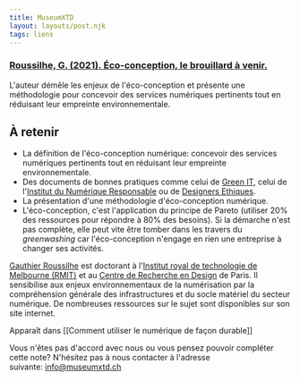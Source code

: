 ```yaml
---
title: MuseumXTD
layout: layouts/post.njk
tags: liens
---
```

### [Roussilhe, G. (2021). Éco-conception, le brouillard à venir.](https://gauthierroussilhe.com/articles/eco-conception-le-brouillard-a-venir)
L'auteur démêle les enjeux de l'éco-conception et présente une méthodologie pour concevoir des services numériques pertinents tout en réduisant leur empreinte environnementale. 

## À retenir
- La définition de l'éco-conception numérique: concevoir des services numériques pertinents tout en réduisant leur empreinte environnementale. 
- Des documents de bonnes pratiques comme celui de [Green IT](https://collectif.greenit.fr/ecoconception-web/115-bonnes-pratiques-eco-conception_web.html), celui de l'[Institut du Numérique Responsable](https://institutnr.org/guide-bonnes-pratiques-nr) ou de [Designers Ethiques](https://eco-conception.designersethiques.org/guide/fr/).
- La présentation d'une méthodologie d'éco-conception numérique. 
- L'éco-conception, c'est l'application du principe de Pareto (utiliser 20% des ressources pour répondre à 80% des besoins). Si la démarche n'est pas complète, elle peut vite être tomber dans les travers du *greenwashing* car l'éco-conception n'engage en rien une entreprise à changer ses activités. 

[Gauthier Roussilhe](https://gauthierroussilhe.com/) est doctorant à l'[Institut royal de technologie de Melbourne (RMIT)](https://www.rmit.edu.au/) et au [Centre de Recherche en Design](https://crd.ens-paris-saclay.ensci.com/) de Paris.
Il sensibilise aux enjeux environnementaux de la numérisation par la compréhension générale des infrastructures et du socle matériel du secteur numérique.
De nombreuses ressources sur le sujet sont disponibles sur son site internet.   

Apparaît dans [[Comment utiliser le numérique de façon durable]]

Vous n'êtes pas d'accord avec nous ou vous pensez pouvoir compléter cette note? N'hésitez pas à nous contacter à l'adresse suivante: [info@museumxtd.ch](mailto:info@museumxtd.ch)